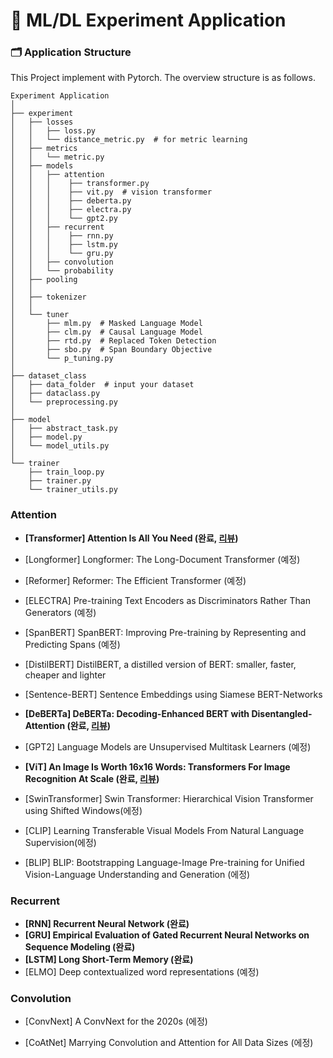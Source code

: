 # 🔬 ML/DL Experiment Application


### 🗂️ Application Structure
This Project implement with Pytorch. The overview structure is as follows.
```
Experiment Application
│
├── experiment
│	├── losses
│	│	├── loss.py
│	│	└── distance_metric.py  # for metric learning
│	├── metrics
│	│	└── metric.py
│	├── models
│	│	├── attention
│	│	│    ├── transformer.py
│	│	│    ├── vit.py  # vision transformer
│	│	│    ├── deberta.py
│	│	│    ├── electra.py
│	│	│    └── gpt2.py
│	│	├── recurrent
│	│	│    ├── rnn.py
│	│	│    ├── lstm.py  
│	│	│    └── gru.py
│	│	├── convolution
│	│	└── probability
│	├── pooling
│	│
│	├── tokenizer
│	│
│	└── tuner
│	    ├── mlm.py  # Masked Language Model
│	    ├── clm.py  # Causal Language Model
│	    ├── rtd.py  # Replaced Token Detection
│	    ├── sbo.py  # Span Boundary Objective
│	    └── p_tuning.py 
│
├── dataset_class
│   ├── data_folder  # input your dataset
│   ├── dataclass.py
│   └── preprocessing.py
│  
├── model
│   ├── abstract_task.py
│   ├── model.py
│   └── model_utils.py
│
└── trainer
    ├── train_loop.py
    ├── trainer.py
    └── trainer_utils.py    
```

### Attention
- **[Transformer] Attention Is All You Need (완료, [리뷰](https://qcqced123.github.io/nlp/transformer))**

- [Longformer] Longformer: The Long-Document Transformer (예정)

- [Reformer] Reformer: The Efficient Transformer (예정)

- [ELECTRA] Pre-training Text Encoders as Discriminators Rather Than Generators (예정)

- [SpanBERT] SpanBERT: Improving Pre-training by Representing and Predicting Spans (예정)

- [DistilBERT] DistilBERT, a distilled version of BERT: smaller, faster, cheaper and lighter

- [Sentence-BERT] Sentence Embeddings using Siamese BERT-Networks

- **[DeBERTa] DeBERTa: Decoding-Enhanced BERT with Disentangled-Attention (완료, [리뷰](https://qcqced123.github.io/nlp/deberta))**
- [GPT2] Language Models are Unsupervised Multitask Learners (예정)

- **[ViT] An Image Is Worth 16x16 Words: Transformers For Image Recognition At Scale (완료, [리뷰](https://qcqced123.github.io/cv/vit))**

- [SwinTransformer] Swin Transformer: Hierarchical Vision Transformer using Shifted Windows(에정)

- [CLIP] Learning Transferable Visual Models From Natural Language Supervision(에정)
 
- [BLIP] BLIP: Bootstrapping Language-Image Pre-training for Unified Vision-Language Understanding and Generation (에정)


### Recurrent

- **[RNN] Recurrent Neural Network (완료)**
- **[GRU] Empirical Evaluation of Gated Recurrent Neural Networks on Sequence Modeling (완료)**
- **[LSTM] Long Short-Term Memory (완료)**
- [ELMO] Deep contextualized word representations (예정)

### Convolution 

- [ConvNext] A ConvNext for the 2020s (에정)

- [CoAtNet] Marrying Convolution and Attention for All Data Sizes (에정)

